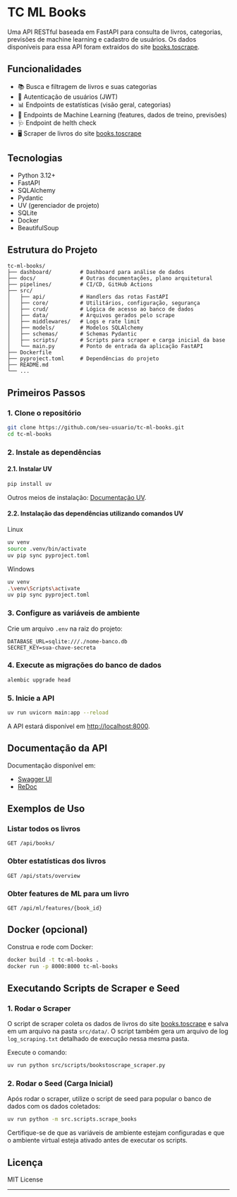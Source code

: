 # TC ML Books

Uma API RESTful baseada em FastAPI para consulta de livros, categorias, previsões de machine learning e cadastro de usuários. 
Os dados disponíveis para essa API foram extraídos do site [books.toscrape](https://books.toscrape.com/).

## Funcionalidades

- 📚 Busca e filtragem de livros e suas categorias
- 👤 Autenticação de usuários (JWT)
- 📊 Endpoints de estatísticas (visão geral, categorias)
- 🤖 Endpoints de Machine Learning (features, dados de treino, previsões)
- 🩺 Endpoint de helth check
- 🖥️ Scraper de livros do site [books.toscrape](https://books.toscrape.com/)

## Tecnologias

- Python 3.12+
- FastAPI
- SQLAlchemy
- Pydantic
- UV (gerenciador de projeto)
- SQLite
- Docker
- BeautifulSoup

## Estrutura do Projeto

```
tc-ml-books/
├── dashboard/         # Dashboard para análise de dados
├── docs/              # Outras documentações, plano arquitetural
├── pipelines/         # CI/CD, GitHub Actions 
├── src/
│   ├── api/           # Handlers das rotas FastAPI
│   ├── core/          # Utilitários, configuração, segurança
│   ├── crud/          # Lógica de acesso ao banco de dados
│   ├── data/          # Arquivos gerados pelo scrape
│   ├── middlewares/   # Logs e rate limit
│   ├── models/        # Modelos SQLAlchemy
│   ├── schemas/       # Schemas Pydantic
│   ├── scripts/       # Scripts para scraper e carga inicial da base
│   └── main.py        # Ponto de entrada da aplicação FastAPI
├── Dockerfile
├── pyproject.toml     # Dependências do projeto
├── README.md
└── ...
```

## Primeiros Passos

### 1. Clone o repositório

```bash
git clone https://github.com/seu-usuario/tc-ml-books.git
cd tc-ml-books
```

### 2. Instale as dependências

#### 2.1. Instalar UV
```bash
pip install uv
```
Outros meios de instalação: [Documentação UV](https://docs.astral.sh/uv/getting-started/installation/).

#### 2.2. Instalação das dependências utilizando comandos UV
Linux
```bash
uv venv
source .venv/bin/activate
uv pip sync pyproject.toml
```
Windows
```bash
uv venv
.\venv\Scripts\activate
uv pip sync pyproject.toml
```

### 3. Configure as variáveis de ambiente

Crie um arquivo `.env` na raiz do projeto:

```
DATABASE_URL=sqlite:///./nome-banco.db
SECRET_KEY=sua-chave-secreta
```

### 4. Execute as migrações do banco de dados

```bash
alembic upgrade head
```

### 5. Inicie a API

```bash
uv run uvicorn main:app --reload
```

A API estará disponível em [http://localhost:8000](http://localhost:8000).

## Documentação da API

Documentação disponível em:

- [Swagger UI](http://localhost:8000/docs)
- [ReDoc](http://localhost:8000/redoc)

## Exemplos de Uso

### Listar todos os livros

```http
GET /api/books/
```

### Obter estatísticas dos livros

```http
GET /api/stats/overview
```

### Obter features de ML para um livro

```http
GET /api/ml/features/{book_id}
```

## Docker (opcional)

Construa e rode com Docker:

```bash
docker build -t tc-ml-books .
docker run -p 8000:8000 tc-ml-books
```

## Executando Scripts de Scraper e Seed

### 1. Rodar o Scraper

O script de scraper coleta os dados de livros do site [books.toscrape](https://books.toscrape.com/) e salva em um arquivo na pasta `src/data/`. O script também gera um arquivo de log `log_scraping.txt` detalhado de execução nessa mesma pasta.

Execute o comando:

```bash
uv run python src/scripts/bookstoscrape_scraper.py
```

### 2. Rodar o Seed (Carga Inicial)

Após rodar o scraper, utilize o script de seed para popular o banco de dados com os dados coletados:

```bash
uv run python -m src.scripts.scrape_books
```

Certifique-se de que as variáveis de ambiente estejam configuradas e que o ambiente virtual esteja ativado antes de executar os scripts.

## Licença

MIT License

---

